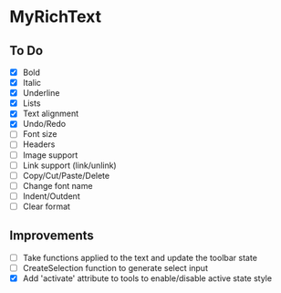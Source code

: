 # MyRichText

## To Do

- [x] Bold
- [x] Italic
- [x] Underline
- [x] Lists
- [x] Text alignment
- [x] Undo/Redo
- [ ] Font size
- [ ] Headers
- [ ] Image support
- [ ] Link support (link/unlink)
- [ ] Copy/Cut/Paste/Delete
- [ ] Change font name
- [ ] Indent/Outdent
- [ ] Clear format

## Improvements

- [ ] Take functions applied to the text and update the toolbar state
- [ ] CreateSelection function to generate select input
- [x] Add 'activate' attribute to tools to enable/disable active state style
